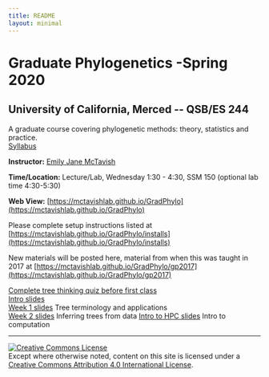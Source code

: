 ```yaml
---
title: README
layout: minimal
---
```


# Graduate Phylogenetics -Spring 2020

## University of California, Merced -- QSB/ES 244

A graduate course covering phylogenetic methods: theory, statistics and practice.  
[Syllabus](https://github.com/McTavishLab/GradPhylo/raw/master/docs/QSB_ES_244_syllabus_2020.pdf)

**Instructor:**  [Emily Jane McTavish](http://McTavishLab.github.io/)

**Time/Location:** Lecture/Lab, Wednesday 1:30 - 4:30, SSM 150 (optional lab time 4:30-5:30)

**Web View:** [https://mctavishlab.github.io/GradPhylo](https://mctavishlab.github.io/GradPhylo)


Please complete setup instructions listed at [https://mctavishlab.github.io/GradPhylo/installs](https://mctavishlab.github.io/GradPhylo/installs)

New materials will be posted here, material from when this was taught in 2017 at [https://mctavishlab.github.io/GradPhylo/gp2017](https://mctavishlab.github.io/GradPhylo/gp2017)


[Complete tree thinking quiz before first class](https://github.com/McTavishLab/GradPhylo/raw/master/docs/assignments/Week1)    
[Intro slides](https://github.com/McTavishLab/GradPhylo/blob/master/docs/slides/intro_phylo.pdf)    
[Week 1 slides](https://github.com/McTavishLab/GradPhylo/blob/master/docs/slides/tree_terms_applications.pdf) Tree terminology and applications    
[Week 2 slides](https://github.com/McTavishLab/GradPhylo/blob/master/docs/slides/inference.pdf) Inferring trees from data
[Intro  to HPC slides](https://github.com/McTavishLab/GradPhylo/blob/master/docs/slides/intro_comp.pdf) Intro to computation



---
<a rel="license" href="http://creativecommons.org/licenses/by/4.0/"><img alt="Creative Commons License" style="border-width:0" src="https://i.creativecommons.org/l/by/4.0/88x31.png" /></a><br />Except where otherwise noted, content on this site is licensed under a <a rel="license" href="http://creativecommons.org/licenses/by/4.0/">Creative Commons Attribution 4.0 International License</a>.
